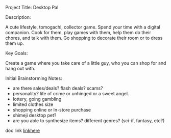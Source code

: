 Project Title: Desktop Pal

Description: 

A cute lifestyle, tomogachi, collector game. Spend your time with a digital companion. Cook for them, play games with them, help them do their chores, and talk with them. 
Go shopping to decorate their room or to dress them up.

Key Goals: 

Create a game where you take care of a little guy, who you can shop for and hang out with.

Initial Brainstorming Notes: 
- are there sales/deals? flash deals? scams?
- personality? life of crime or unhinged or a sweet angel.
- lottery, going gambling
- limited clothes size
- shopping online or In-store purchase
- shimeji desktop pet?
- are you able to synthesize items? different genres? (sci-if, fantasy, etc?)

doc link [linkhere](https://www.cuny.edu/)
